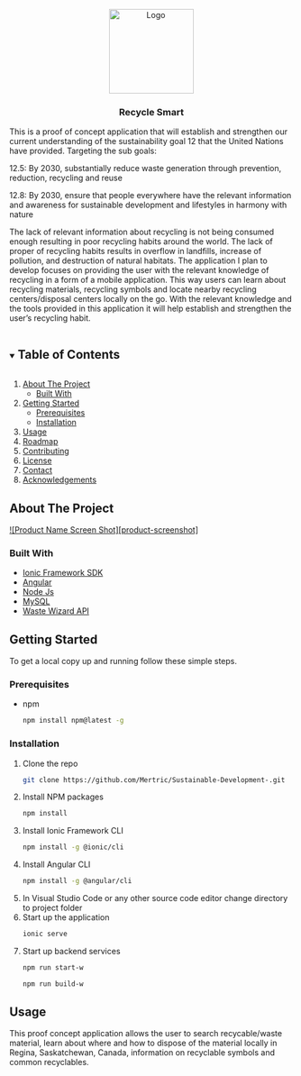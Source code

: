 <p align="center">
  <img src="https://github.com/Mertric/Sustainable-Development-/blob/main/images/Untitled-1.png" alt="Logo" width="150" height="150">
  <h3 align="center">Recycle Smart</h3>
  <p align="center">
  
 This is a proof of concept application that will establish and strengthen our current understanding of the sustainability goal 12 that the United Nations have provided. 
Targeting the sub goals: 

12.5: By 2030, substantially reduce waste generation through prevention, reduction, recycling and reuse

12.8: By 2030, ensure that people everywhere have the relevant information and awareness for sustainable development and lifestyles in harmony with nature

 The lack of relevant information about recycling is not being consumed enough resulting in poor recycling habits around the world. The lack of proper of recycling habits results in overflow in landfills, increase of pollution, and destruction of natural habitats. The application I plan to develop focuses on providing the user with the relevant knowledge of recycling in a form of a mobile application. This way users can learn about recycling materials, recycling symbols and locate nearby recycling centers/disposal centers locally on the go. With the relevant knowledge and the tools provided in this application it will help establish and strengthen the user’s recycling habit.
  </p>
</p>

<!-- TABLE OF CONTENTS -->
<details open="open">
  <summary><h2 style="display: inline-block">Table of Contents</h2></summary>
  <ol>
    <li>
      <a href="#about-the-project">About The Project</a>
      <ul>
        <li><a href="#built-with">Built With</a></li>
      </ul>
    </li>
    <li>
      <a href="#getting-started">Getting Started</a>
      <ul>
        <li><a href="#prerequisites">Prerequisites</a></li>
        <li><a href="#installation">Installation</a></li>
      </ul>
    </li>
    <li><a href="#usage">Usage</a></li>
    <li><a href="#roadmap">Roadmap</a></li>
    <li><a href="#contributing">Contributing</a></li>
    <li><a href="#license">License</a></li>
    <li><a href="#contact">Contact</a></li>
    <li><a href="#acknowledgements">Acknowledgements</a></li>
  </ol>
</details>







<!-- ABOUT THE PROJECT -->
## About The Project

[![Product Name Screen Shot][product-screenshot]](https://example.com)

### Built With
* [Ionic Framework SDK](https://ionicframework.com/)
* [Angular](https://angular.io/)
* [Node Js](https://nodejs.org/en/)
* [MySQL](https://www.mysql.com/)
* [Waste Wizard API](https://recollect.net/waste-wizard/)

## Getting Started

To get a local copy up and running follow these simple steps.

### Prerequisites
* npm
  ```sh
  npm install npm@latest -g
  ```

### Installation

1. Clone the repo
   ```sh
   git clone https://github.com/Mertric/Sustainable-Development-.git
   ```
2. Install NPM packages
   ```sh
   npm install
   ```
3. Install Ionic Framework CLI
   ```sh
   npm install -g @ionic/cli
   ```
4. Install Angular CLI
   ```sh
   npm install -g @angular/cli
   ```
5. In Visual Studio Code or any other source code editor change directory to project folder
6. Start up the application
   ```sh
   ionic serve
   ```
7. Start up backend services
   ```sh
   npm run start-w
   ```
   ```sh
   npm run build-w
   ```

<!-- USAGE EXAMPLES -->

## Usage
<p> This proof concept application allows the user to search recycable/waste material, learn about where and how to dispose of the material locally in Regina, Saskatchewan, Canada, information on recyclable symbols and common recyclables.</p>


